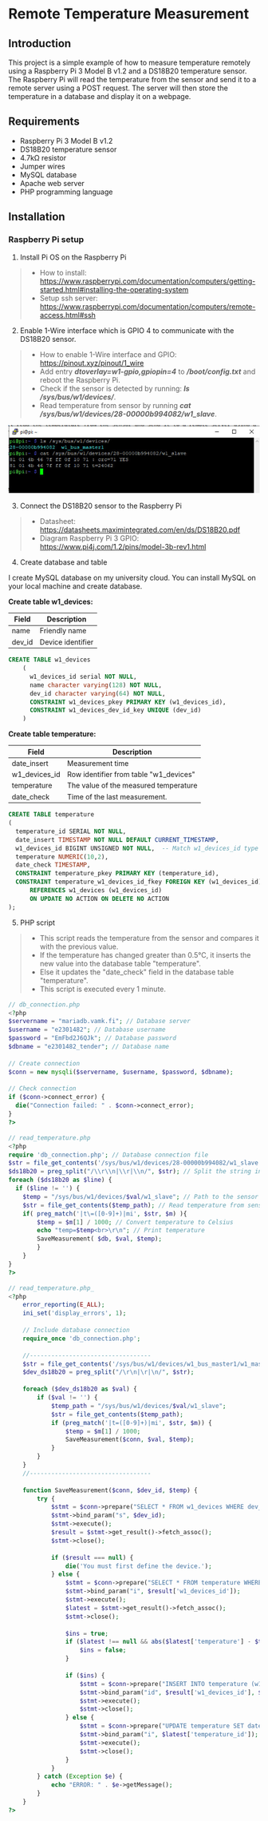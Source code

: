 ﻿# Remote Temperature Measurement
## Introduction
This project is a simple example of how to measure temperature remotely using a Raspberry Pi 3 Model B v1.2 and a DS18B20 temperature sensor. 
The Raspberry Pi will read the temperature from the sensor and send it to a remote server using a POST request. 
The server will then store the temperature in a database and display it on a webpage.
## Requirements
- Raspberry Pi 3 Model B v1.2
- DS18B20 temperature sensor
- 4.7kΩ resistor
- Jumper wires
- MySQL database
- Apache web server
- PHP programming language

## Installation
### Raspberry Pi setup 
1. Install Pi OS on the Raspberry Pi
> - How to install: https://www.raspberrypi.com/documentation/computers/getting-started.html#installing-the-operating-system
> - Setup ssh server: https://www.raspberrypi.com/documentation/computers/remote-access.html#ssh

2. Enable 1-Wire interface which is GPIO 4 to communicate with the DS18B20 sensor.
> - How to enable 1-Wire interface and GPIO: https://pinout.xyz/pinout/1_wire
> - Add entry ***dtoverlay=w1-gpio,gpiopin=4*** to ***/boot/config.txt*** and reboot the Raspberry Pi.
> - Check if the sensor is detected by running: _**ls /sys/bus/w1/devices/**_.
> - Read temperature from sensor by running _**cat /sys/bus/w1/devices/28-00000b994082/w1_slave**_.

![Check sensor](./img/2025-03-15_164732.jpg)

3. Connect the DS18B20 sensor to the Raspberry Pi
> - Datasheet: https://datasheets.maximintegrated.com/en/ds/DS18B20.pdf
> - Diagram Raspberry Pi 3 GPIO: https://www.pi4j.com/1.2/pins/model-3b-rev1.html

4. Create database and table

I create MySQL database on my university cloud. You can install MySQL on your local machine and create database.

**Create table w1_devices:**

|Field	|Description		|
|-------|-------------------|
|name	|Friendly name		|
|dev_id|Device identifier	|

```sql
CREATE TABLE w1_devices
	(
	  w1_devices_id serial NOT NULL,
	  name character varying(128) NOT NULL, 
	  dev_id character varying(64) NOT NULL,
	  CONSTRAINT w1_devices_pkey PRIMARY KEY (w1_devices_id),
	  CONSTRAINT w1_devices_dev_id_key UNIQUE (dev_id)
	)
```

**Create table temperature:**

|Field	|Description		|
|-------|-------------------|
|date_insert	|Measurement time							 |
|w1_devices_id	|Row identifier from table "w1_devices"		 |
|temperature	|The value of the measured temperature		 |
|date_check		|Time of the last measurement.				 |

```sql
CREATE TABLE temperature
(
  temperature_id SERIAL NOT NULL,
  date_insert TIMESTAMP NOT NULL DEFAULT CURRENT_TIMESTAMP,
  w1_devices_id BIGINT UNSIGNED NOT NULL,  -- Match w1_devices_id type
  temperature NUMERIC(10,2),
  date_check TIMESTAMP,
  CONSTRAINT temperature_pkey PRIMARY KEY (temperature_id),
  CONSTRAINT temperature_w1_devices_id_fkey FOREIGN KEY (w1_devices_id)
      REFERENCES w1_devices (w1_devices_id)
      ON UPDATE NO ACTION ON DELETE NO ACTION
);
```

5. PHP script

> - This script reads the temperature from the sensor and compares it with the previous value. 
> - If the temperature has changed greater than 0.5°C, it inserts the new value into the database table "temperature".
> - Else it updates the "date_check" field in the database table "temperature".
> - This script is executed every 1 minute.

```php
// db_connection.php
<?php
$servername = "mariadb.vamk.fi"; // Database server
$username = "e2301482"; // Database username
$password = "EmFbd2J6QJk"; // Database password
$dbname = "e2301482_tender"; // Database name

// Create connection
$conn = new mysqli($servername, $username, $password, $dbname);

// Check connection
if ($conn->connect_error) {
  die("Connection failed: " . $conn->connect_error);
}
?>
```
```php
// read_temperature.php
<?php
require 'db_connection.php'; // Database connection file
$str = file_get_contents('/sys/bus/w1/devices/28-00000b994082/w1_slave'); // Read temperature from sensor
$ds18b20 = preg_split("/\\r\\n|\\r|\\n/", $str); // Split the string into an array with different line endings (\r\n, \r, \n).
foreach ($ds18b20 as $line) {
  if ($line != '') {
	$temp = "/sys/bus/w1/devices/$val/w1_slave"; // Path to the sensor
	$str = file_get_contents($temp_path); // Read temperature from sensor
	if( preg_match('|t\=([0-9]+)|mi', $str, $m) ){
		$temp = $m[1] / 1000; // Convert temperature to Celsius
		echo "temp=$temp<br>\r\n"; // Print temperature 
		SaveMeasurement( $db, $val, $temp);
		}
	}
}
?>
```

```php
// read_temperature.php_
<?php
    error_reporting(E_ALL);
    ini_set('display_errors', 1);

    // Include database connection
    require_once 'db_connection.php';

    //----------------------------------
    $str = file_get_contents('/sys/bus/w1/devices/w1_bus_master1/w1_master_slaves');
    $dev_ds18b20 = preg_split("/\r\n|\r|\n/", $str);
    
    foreach ($dev_ds18b20 as $val) {
        if ($val != '') {
            $temp_path = "/sys/bus/w1/devices/$val/w1_slave";
            $str = file_get_contents($temp_path);
            if (preg_match('|t=([0-9]+)|mi', $str, $m)) {
                $temp = $m[1] / 1000;
                SaveMeasurement($conn, $val, $temp);
            }
        }
    }
    //----------------------------------
    
    function SaveMeasurement($conn, $dev_id, $temp) {
        try {
            $stmt = $conn->prepare("SELECT * FROM w1_devices WHERE dev_id = ?");
            $stmt->bind_param("s", $dev_id);
            $stmt->execute();
            $result = $stmt->get_result()->fetch_assoc();
            $stmt->close();

            if ($result === null) {
                die('You must first define the device.');
            } else {
                $stmt = $conn->prepare("SELECT * FROM temperature WHERE w1_devices_id = ? ORDER BY date_insert DESC LIMIT 1");
                $stmt->bind_param("i", $result['w1_devices_id']);
                $stmt->execute();
                $latest = $stmt->get_result()->fetch_assoc();
                $stmt->close();

                $ins = true;
                if ($latest !== null && abs($latest['temperature'] - $temp) < 0.1) {
                    $ins = false;
                }

                if ($ins) {
                    $stmt = $conn->prepare("INSERT INTO temperature (w1_devices_id, temperature) VALUES (?, ?)");
                    $stmt->bind_param("id", $result['w1_devices_id'], $temp);
                    $stmt->execute();
                    $stmt->close();
                } else {
                    $stmt = $conn->prepare("UPDATE temperature SET date_check = NOW() WHERE temperature_id = ?");
                    $stmt->bind_param("i", $latest['temperature_id']);
                    $stmt->execute();
                    $stmt->close();
                }
            }
        } catch (Exception $e) {
            echo "ERROR: " . $e->getMessage();
        }
    }
?>

```
